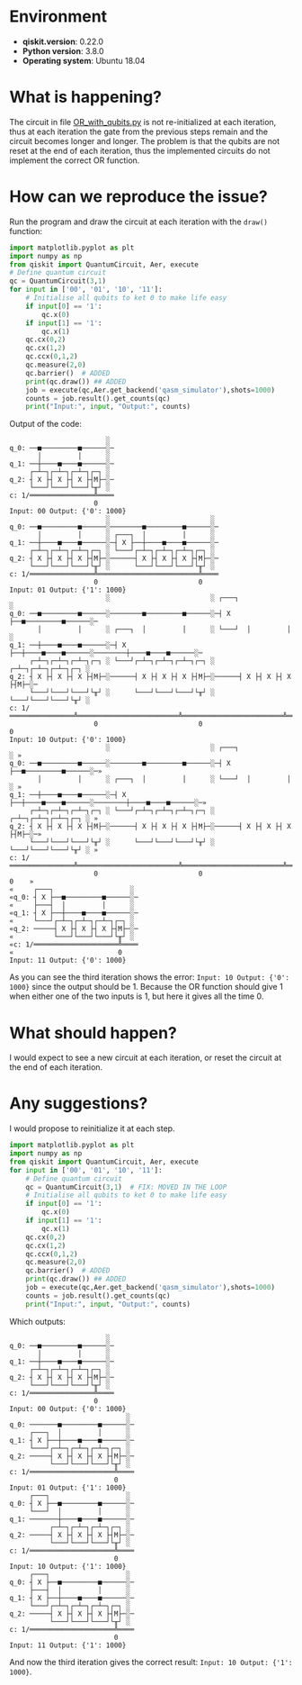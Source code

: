 # Environment

- **qiskit.__version__**: 0.22.0
- **Python version**: 3.8.0
- **Operating system**: Ubuntu 18.04

# What is happening?
The circuit in file [OR_with_qubits.py](https://github.com/shantanu-misra/Quantum_coumputing_with_Qiskit/blob/baebc362c436de5e5a3d026625f486e44d17203f/Classical%20Gates%20with%20Qubits/OR_with_qubits.py#LL7-L7C25) is not re-initialized at each iteration, thus at each iteration the gate from the previous steps remain and the circuit becomes longer and longer.
The problem is that the qubits are not reset at the end of each iteration, thus the implemented circuits do not implement the correct OR function.

# How can we reproduce the issue?

Run the program and draw the circuit at each iteration with the `draw()` function:
```python
import matplotlib.pyplot as plt
import numpy as np
from qiskit import QuantumCircuit, Aer, execute
# Define quantum circuit
qc = QuantumCircuit(3,1)
for input in ['00', '01', '10', '11']:
    # Initialise all qubits to ket 0 to make life easy
    if input[0] == '1':
        qc.x(0)
    if input[1] == '1':
        qc.x(1)
    qc.cx(0,2)
    qc.cx(1,2)
    qc.ccx(0,1,2)
    qc.measure(2,0)
    qc.barrier()  # ADDED
    print(qc.draw()) ## ADDED
    job = execute(qc,Aer.get_backend('qasm_simulator'),shots=1000)
    counts = job.result().get_counts(qc)
    print("Input:", input, "Output:", counts)
```
Output of the code:

```
                        ░
q_0: ──■─────────■──────░─
       │         │      ░
q_1: ──┼────■────■──────░─
     ┌─┴─┐┌─┴─┐┌─┴─┐┌─┐ ░
q_2: ┤ X ├┤ X ├┤ X ├┤M├─░─
     └───┘└───┘└───┘└╥┘ ░
c: 1/════════════════╩════
                     0
Input: 00 Output: {'0': 1000}
                        ░                         ░
q_0: ──■─────────■──────░────────■─────────■──────░─
       │         │      ░ ┌───┐  │         │      ░
q_1: ──┼────■────■──────░─┤ X ├──┼────■────■──────░─
     ┌─┴─┐┌─┴─┐┌─┴─┐┌─┐ ░ └───┘┌─┴─┐┌─┴─┐┌─┴─┐┌─┐ ░
q_2: ┤ X ├┤ X ├┤ X ├┤M├─░──────┤ X ├┤ X ├┤ X ├┤M├─░─
     └───┘└───┘└───┘└╥┘ ░      └───┘└───┘└───┘└╥┘ ░
c: 1/════════════════╩═════════════════════════╩════
                     0                         0
Input: 01 Output: {'1': 1000}
                        ░                         ░ ┌───┐                   ░
q_0: ──■─────────■──────░────────■─────────■──────░─┤ X ├──■─────────■──────░─
       │         │      ░ ┌───┐  │         │      ░ └───┘  │         │      ░
q_1: ──┼────■────■──────░─┤ X ├──┼────■────■──────░────────┼────■────■──────░─
     ┌─┴─┐┌─┴─┐┌─┴─┐┌─┐ ░ └───┘┌─┴─┐┌─┴─┐┌─┴─┐┌─┐ ░      ┌─┴─┐┌─┴─┐┌─┴─┐┌─┐ ░
q_2: ┤ X ├┤ X ├┤ X ├┤M├─░──────┤ X ├┤ X ├┤ X ├┤M├─░──────┤ X ├┤ X ├┤ X ├┤M├─░─
     └───┘└───┘└───┘└╥┘ ░      └───┘└───┘└───┘└╥┘ ░      └───┘└───┘└───┘└╥┘ ░
c: 1/════════════════╩═════════════════════════╩═════════════════════════╩════
                     0                         0                         0
Input: 10 Output: {'0': 1000}
                        ░                         ░ ┌───┐                   ░ »
q_0: ──■─────────■──────░────────■─────────■──────░─┤ X ├──■─────────■──────░─»
       │         │      ░ ┌───┐  │         │      ░ └───┘  │         │      ░ »
q_1: ──┼────■────■──────░─┤ X ├──┼────■────■──────░────────┼────■────■──────░─»
     ┌─┴─┐┌─┴─┐┌─┴─┐┌─┐ ░ └───┘┌─┴─┐┌─┴─┐┌─┴─┐┌─┐ ░      ┌─┴─┐┌─┴─┐┌─┴─┐┌─┐ ░ »
q_2: ┤ X ├┤ X ├┤ X ├┤M├─░──────┤ X ├┤ X ├┤ X ├┤M├─░──────┤ X ├┤ X ├┤ X ├┤M├─░─»
     └───┘└───┘└───┘└╥┘ ░      └───┘└───┘└───┘└╥┘ ░      └───┘└───┘└───┘└╥┘ ░ »
c: 1/════════════════╩═════════════════════════╩═════════════════════════╩════»
                     0                         0                         0    »
«     ┌───┐                   ░
«q_0: ┤ X ├──■─────────■──────░─
«     ├───┤  │         │      ░
«q_1: ┤ X ├──┼────■────■──────░─
«     └───┘┌─┴─┐┌─┴─┐┌─┴─┐┌─┐ ░
«q_2: ─────┤ X ├┤ X ├┤ X ├┤M├─░─
«          └───┘└───┘└───┘└╥┘ ░
«c: 1/═════════════════════╩════
«                          0
Input: 11 Output: {'0': 1000}
```
As you can see the third iteration shows the error: `Input: 10 Output: {'0': 1000}` since the output should be 1. Because the OR function should give 1 when either one of the two inputs is 1, but here it gives all the time 0.

# What should happen?
I would expect to see a new circuit at each iteration, or reset the circuit at the end of each iteration.


# Any suggestions?
I would propose to reinitialize it at each step.
```python
import matplotlib.pyplot as plt
import numpy as np
from qiskit import QuantumCircuit, Aer, execute
for input in ['00', '01', '10', '11']:
    # Define quantum circuit
    qc = QuantumCircuit(3,1)  # FIX: MOVED IN THE LOOP
    # Initialise all qubits to ket 0 to make life easy
    if input[0] == '1':
        qc.x(0)
    if input[1] == '1':
        qc.x(1)
    qc.cx(0,2)
    qc.cx(1,2)
    qc.ccx(0,1,2)
    qc.measure(2,0)
    qc.barrier()  # ADDED
    print(qc.draw()) ## ADDED
    job = execute(qc,Aer.get_backend('qasm_simulator'),shots=1000)
    counts = job.result().get_counts(qc)
    print("Input:", input, "Output:", counts)
```
Which outputs:
```
                        ░
q_0: ──■─────────■──────░─
       │         │      ░
q_1: ──┼────■────■──────░─
     ┌─┴─┐┌─┴─┐┌─┴─┐┌─┐ ░
q_2: ┤ X ├┤ X ├┤ X ├┤M├─░─
     └───┘└───┘└───┘└╥┘ ░
c: 1/════════════════╩════
                     0
Input: 00 Output: {'0': 1000}
                             ░
q_0: ───────■─────────■──────░─
     ┌───┐  │         │      ░
q_1: ┤ X ├──┼────■────■──────░─
     └───┘┌─┴─┐┌─┴─┐┌─┴─┐┌─┐ ░
q_2: ─────┤ X ├┤ X ├┤ X ├┤M├─░─
          └───┘└───┘└───┘└╥┘ ░
c: 1/═════════════════════╩════
                          0
Input: 01 Output: {'1': 1000}
     ┌───┐                   ░
q_0: ┤ X ├──■─────────■──────░─
     └───┘  │         │      ░
q_1: ───────┼────■────■──────░─
          ┌─┴─┐┌─┴─┐┌─┴─┐┌─┐ ░
q_2: ─────┤ X ├┤ X ├┤ X ├┤M├─░─
          └───┘└───┘└───┘└╥┘ ░
c: 1/═════════════════════╩════
                          0
Input: 10 Output: {'1': 1000}
     ┌───┐                   ░
q_0: ┤ X ├──■─────────■──────░─
     ├───┤  │         │      ░
q_1: ┤ X ├──┼────■────■──────░─
     └───┘┌─┴─┐┌─┴─┐┌─┴─┐┌─┐ ░
q_2: ─────┤ X ├┤ X ├┤ X ├┤M├─░─
          └───┘└───┘└───┘└╥┘ ░
c: 1/═════════════════════╩════
                          0
Input: 11 Output: {'1': 1000}
```
And now the third iteration gives the correct result: `Input: 10 Output: {'1': 1000}`.

